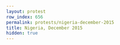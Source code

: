 ```yaml
---
layout: protest
row_index: 656
permalink: protests/nigeria-december-2015
title: Nigeria, December 2015
hidden: true
---
```

